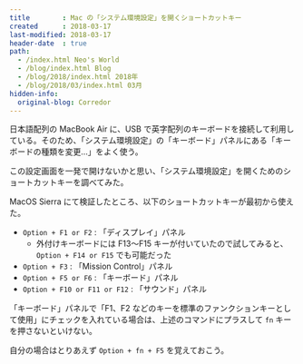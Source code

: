 ```yaml
---
title        : Mac の「システム環境設定」を開くショートカットキー
created      : 2018-03-17
last-modified: 2018-03-17
header-date  : true
path:
  - /index.html Neo's World
  - /blog/index.html Blog
  - /blog/2018/index.html 2018年
  - /blog/2018/03/index.html 03月
hidden-info:
  original-blog: Corredor
---
```


日本語配列の MacBook Air に、USB で英字配列のキーボードを接続して利用している。そのため、「システム環境設定」の「キーボード」パネルにある「キーボードの種類を変更...」をよく使う。

この設定画面を一発で開けないかと思い、「システム環境設定」を開くためのショートカットキーを調べてみた。

MacOS Sierra にて検証したところ、以下のショートカットキーが最初から使えた。

- `Option + F1 or F2` : 「ディスプレイ」パネル
  - 外付けキーボードには F13〜F15 キーが付いていたので試してみると、`Option + F14 or F15` でも可能だった
- `Option + F3` : 「Mission Control」パネル
- `Option + F5 or F6` : 「キーボード」パネル
- `Option + F10 or F11 or F12` : 「サウンド」パネル

「キーボード」パネルで「F1、F2 などのキーを標準のファンクションキーとして使用」にチェックを入れている場合は、上述のコマンドにプラスして `fn` キーを押さないといけない。

自分の場合はとりあえず `Option + fn + F5` を覚えておこう。

